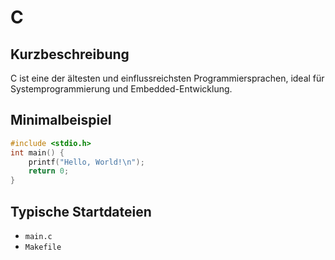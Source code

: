 # C

## Kurzbeschreibung
C ist eine der ältesten und einflussreichsten Programmiersprachen, ideal für Systemprogrammierung und Embedded-Entwicklung.

## Minimalbeispiel
```c
#include <stdio.h>
int main() {
    printf("Hello, World!\n");
    return 0;
}
```

## Typische Startdateien
- `main.c`
- `Makefile`